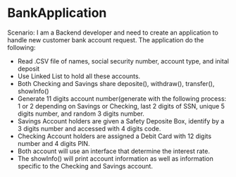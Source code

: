 # BankApplication
Scenario: I am a Backend developer and need to create an application to handle new customer bank account request.
The application do the following:
- Read .CSV file of names, social security number, account type, and inital deposit
- Use Linked List to hold all these accounts.
- Both Checking and Savings share deposite(), withdraw(), transfer(), showInfo()
- Generate 11 digits account number(generate with the following process: 1 or 2 depending on Savings or Checking, last 2 digits of SSN, unique 5 digits number, and random 3 digits number.
- Savings Account holders are given a Safety Deposite Box, identify by a 3 digits number and accessed with 4 digits code.
- Checking Account holders are assigned a Debit Card with 12 digits number and 4 digits PIN.
- Both account will use an interface that determine the interest rate.
- The showInfo() will print account information as well as information specific to the Checking and Savings account.
